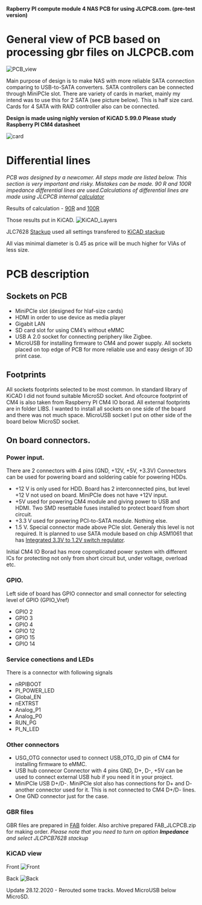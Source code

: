 **Rapberry PI compute module 4 NAS PCB for using JLCPCB.com. (pre-test version)**

# General view of PCB based on processing gbr files on JLCPCB.com

![PCB_view](https://raw.githubusercontent.com/olvint/CM4-NAS-MiniPCIE/main/PICS/JLC%20PCB%20gbr%20render.png)

Main purpose of design is to make NAS with more reliable SATA connection comparing to USB-to-SATA converters. SATA controllers can be connected through MiniPCIe slot. There are variety of cards in market, mainly my intend was to use this for 2 SATA (see picture below). This is half size card. Cards for 4 SATA with RAID controller also can be connected. 

**Design is made using nighly version of KiCAD 5.99.0**
**Please study Raspberry PI CM4 datasheet**

![card](https://raw.githubusercontent.com/olvint/CM4-NAS-MiniPCIE/main/PICS/MiniPCIecard.png)

# Differential lines
*PCB was designed by a newcomer. All steps made are listed below. This section is very important and risky. Mistakes can be made.  90 R and 100R impedance differential lines are used.Calculations of differential lines are made using JLCPCB internal [calculator](https://cart.jlcpcb.com/impedanceCalculation)*

Results of calculation - [90R](https://raw.githubusercontent.com/olvint/CM4-NAS-MiniPCIE/main/PICS/JLCPCB%20Impedance%2090R.png) and [100R](https://raw.githubusercontent.com/olvint/CM4-NAS-MiniPCIE/main/PICS/JLCPCB%20Impedance%20100R.png)

Those results put in KiCAD.
![KiCAD_Layers](https://raw.githubusercontent.com/olvint/CM4-NAS-MiniPCIE/main/PICS/KiCAD%20Layers.png)

JLC7628 [Stackup](https://cart.jlcpcb.com/impedance) used all settings transfered to [KiCAD stackup](https://raw.githubusercontent.com/olvint/CM4-NAS-MiniPCIE/main/PICS/KiCAD%20Stack.png)

All vias minimal diameter is 0.45 as price will be much higher for VIAs of less size.

# PCB description
## Sockets on PCB
- MiniPCIe slot (designed for hlaf-size cards)
- HDMI in order to use device as media player
- Gigabit LAN
- SD card slot for using CM4’s without eMMC
- USB A 2.0 socket for connecting periphery like Zigbee.
- MicroUSB for installing firmware to CM4 and power supply.
All sockets placed on top edge of PCB for more reliable use and easy design of 3D print case.

## Footprints
All sockets footprints selected to be most common. In standard library of  KiCAD I did not found suitable MicroSD socket. And ofcource footprint of CM4 is also taken from Raspberry PI CM4 IO borad. All external footprints are in folder LIBS.
I wanted to install all sockets on one side of the board and there was not much space. MicroUSB socket I put on other side of the board below MicroSD socket.

## On board connectors.
### Power input. 
There are 2 connectors with 4 pins (GND, +12V, +5V, +3.3V) Connectors can be used for powering board and soldering cable for powering HDDs. 
- +12 V is only used for HDD. Board has 2 interconnected pins, but level +12 V not used on board. MiniPCIe does not have +12V input.
- +5V used for powering CM4 module and giving power to USB and HDMI. Two SMD resettable fuses installed to protect board from short circuit. 
- +3.3 V used for powering PCI-to-SATA module. Nothing else.
- 1.5 V. Special connector made above PCIe slot.  Generaly this level is not required. It is planned to use SATA module based on chip ASM1061 that has [Integrated 3.3V to 1.2V switch regulator](https://www.asmedia.com.tw/eng/e_show_products.php?cate_index=166&item=118). 

Initial CM4 IO Borad has more copmplicated power system with different ICs for protecting not only from short circuit but, under voltage, overload etc.

### GPIO.
Left side of board has GPIO connector and small connector for selecting level of GPIO (GPIO_Vref)
- GPIO 2
- GPIO 3
- GPIO 4
- GPIO 12
- GPIO 15
- GPIO 14


### Service conections and LEDs
There is a connector with following signals
- nRPIBOOT
- PI_POWER_LED
- Global_EN
- nEXTRST
- Analog_P1
- Analog_P0
- RUN_PG
- PI_N_LED

### Other connectors
- USG_OTG connector used to connect USB_OTG_ID pin of CM4 for installing firmware to eMMC. 
- USB hub connecor Connector with 4 pins GND, D+, D-, +5V can be used to connect external USB hub if you need it in your project.
- MiniPCIe USB D+/D-. MiniPCIe slot also has connections for D+ and D- another connector used for it. This is not connected to CM4 D+/D- lines.
- One GND connector just for the case.

### GBR files
GBR files are prepared in [FAB](https://github.com/olvint/CM4-NAS-MiniPCIE/tree/main/FAB) folder. Also archive prepared FAB_JLCPCB.zip for making order. *Please note that you need to turn on option **Impedance** and select JLCPCB7628 stackup*


### KiCAD view
Front
![Front](https://raw.githubusercontent.com/olvint/CM4-NAS-MiniPCIE/main/PICS/KiCAD%20PCB%20Front.png)

Back
![Back](https://raw.githubusercontent.com/olvint/CM4-NAS-MiniPCIE/main/PICS/KiCAD%20PCB%20Back.png)



Update 28.12.2020 - Rerouted some tracks. Moved MicroUSB below MicroSD.



